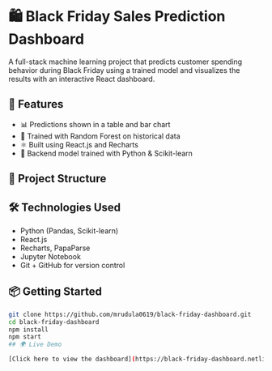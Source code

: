 # 🛍️ Black Friday Sales Prediction Dashboard

A full-stack machine learning project that predicts customer spending behavior during Black Friday using a trained model and visualizes the results with an interactive React dashboard.

## 🚀 Features
- 📊 Predictions shown in a table and bar chart
- 🎯 Trained with Random Forest on historical data
- ⚛️ Built using React.js and Recharts
- 🧠 Backend model trained with Python & Scikit-learn

## 📁 Project Structure

## 🛠 Technologies Used
- Python (Pandas, Scikit-learn)
- React.js
- Recharts, PapaParse
- Jupyter Notebook
- Git + GitHub for version control

## 📦 Getting Started
```bash
git clone https://github.com/mrudula0619/black-friday-dashboard.git
cd black-friday-dashboard
npm install
npm start
## 🌍 Live Demo

[Click here to view the dashboard](https://black-friday-dashboard.netlify.app/)

